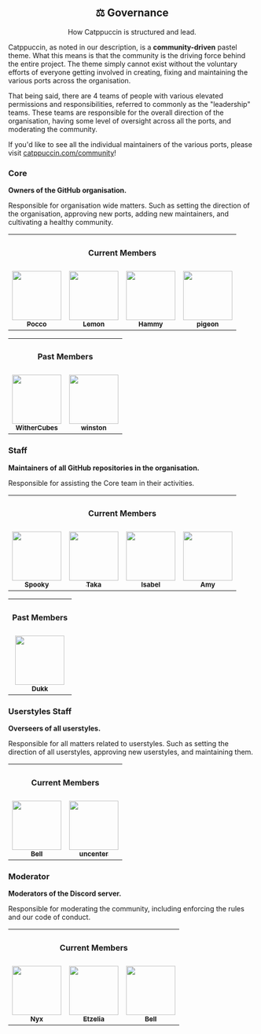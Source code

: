 <div align="center">
  <h2>⚖️ Governance</h2>
  <p>How Catppuccin is structured and lead.</p>
</div>

Catppuccin, as noted in our description, is a **community-driven** pastel theme.
What this means is that the community is the driving force behind the entire
project. The theme simply cannot exist without the voluntary efforts of everyone
getting involved in creating, fixing and maintaining the various ports across
the organisation.

That being said, there are 4 teams of people with various elevated permissions
and responsibilities, referred to commonly as the "leadership" teams. These
teams are responsible for the overall direction of the organisation, having some
level of oversight across all the ports, and moderating the community.

If you'd like to see all the individual maintainers of the various ports, please
visit [catppuccin.com/community](https://catppuccin.com/community)!

<!-- AUTOGEN:LEADERSHIP START -->
<!-- the following section is auto-generated, do not edit -->
### Core

**Owners of the GitHub organisation.**

Responsible for organisation wide matters. Such as setting the direction of the organisation, approving new ports, adding new maintainers, and cultivating a healthy community.

<table>
  <tr>
    <th colspan="4" align="center"><h4>Current Members</h4></th>
  </tr>
  <tr>
    <td align="center"><a href="https://github.com/pocco81"><img src="https://github.com/pocco81.png" width="100px;" alt=""/><br /><sub><b>Pocco</b></sub></a><br /></td>
    <td align="center"><a href="https://github.com/unseen-ninja"><img src="https://github.com/unseen-ninja.png" width="100px;" alt=""/><br /><sub><b>Lemon</b></sub></a><br /></td>
    <td align="center"><a href="https://github.com/sgoudham"><img src="https://github.com/sgoudham.png" width="100px;" alt=""/><br /><sub><b>Hammy</b></sub></a><br /></td>
    <td align="center"><a href="https://github.com/backwardspy"><img src="https://github.com/backwardspy.png" width="100px;" alt=""/><br /><sub><b>pigeon</b></sub></a><br /></td>
  </tr>
</table>
<table>
  <tr>
    <th colspan="2" align="center"><h4>Past Members</h4></th>
  </tr>
  <tr>
    <td align="center"><a href="https://github.com/WitherCubes"><img src="https://github.com/WitherCubes.png" width="100px;" alt=""/><br /><sub><b>WitherCubes</b></sub></a><br /></td>
    <td align="center"><a href="https://github.com/nekowinston"><img src="https://github.com/nekowinston.png" width="100px;" alt=""/><br /><sub><b>winston</b></sub></a><br /></td>
  </tr>
</table>

### Staff

**Maintainers of all GitHub repositories in the organisation.**

Responsible for assisting the Core team in their activities.

<table>
  <tr>
    <th colspan="4" align="center"><h4>Current Members</h4></th>
  </tr>
  <tr>
    <td align="center"><a href="https://github.com/ghostx31"><img src="https://github.com/ghostx31.png" width="100px;" alt=""/><br /><sub><b>Spooky</b></sub></a><br /></td>
    <td align="center"><a href="https://github.com/taka0o"><img src="https://github.com/taka0o.png" width="100px;" alt=""/><br /><sub><b>Taka</b></sub></a><br /></td>
    <td align="center"><a href="https://github.com/isabelincorp"><img src="https://github.com/isabelincorp.png" width="100px;" alt=""/><br /><sub><b>Isabel</b></sub></a><br /></td>
    <td align="center"><a href="https://github.com/nullishamy"><img src="https://github.com/nullishamy.png" width="100px;" alt=""/><br /><sub><b>Amy</b></sub></a><br /></td>
  </tr>
</table>
<table>
  <tr>
    <th colspan="1" align="center"><h4>Past Members</h4></th>
  </tr>
  <tr>
    <td align="center"><a href="https://github.com/DakshG07"><img src="https://github.com/DakshG07.png" width="100px;" alt=""/><br /><sub><b>Dukk</b></sub></a><br /></td>
  </tr>
</table>

### Userstyles Staff

**Overseers of all userstyles.**

Responsible for all matters related to userstyles. Such as setting the direction of all userstyles, approving new userstyles, and maintaining them.

<table>
  <tr>
    <th colspan="2" align="center"><h4>Current Members</h4></th>
  </tr>
  <tr>
    <td align="center"><a href="https://github.com/isabelroses"><img src="https://github.com/isabelroses.png" width="100px;" alt=""/><br /><sub><b>Bell</b></sub></a><br /></td>
    <td align="center"><a href="https://github.com/uncenter"><img src="https://github.com/uncenter.png" width="100px;" alt=""/><br /><sub><b>uncenter</b></sub></a><br /></td>
  </tr>
</table>


### Moderator

**Moderators of the Discord server.**

Responsible for moderating the community, including enforcing the rules and our code of conduct.

<table>
  <tr>
    <th colspan="3" align="center"><h4>Current Members</h4></th>
  </tr>
  <tr>
    <td align="center"><a href="https://github.com/nyxkrage"><img src="https://github.com/nyxkrage.png" width="100px;" alt=""/><br /><sub><b>Nyx</b></sub></a><br /></td>
    <td align="center"><a href="https://github.com/jolheiser"><img src="https://github.com/jolheiser.png" width="100px;" alt=""/><br /><sub><b>Etzelia</b></sub></a><br /></td>
    <td align="center"><a href="https://github.com/isabelroses"><img src="https://github.com/isabelroses.png" width="100px;" alt=""/><br /><sub><b>Bell</b></sub></a><br /></td>
  </tr>
</table>


<!-- AUTOGEN:LEADERSHIP END -->
